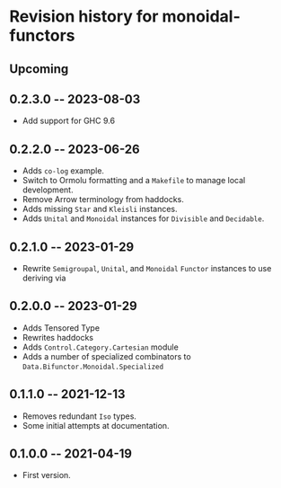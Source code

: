 # Revision history for monoidal-functors

## Upcoming

## 0.2.3.0 -- 2023-08-03
* Add support for GHC 9.6

## 0.2.2.0 -- 2023-06-26

* Adds `co-log` example.
* Switch to Ormolu formatting and a `Makefile` to manage local development.
* Remove Arrow terminology from haddocks.
* Adds missing `Star` and `Kleisli` instances.
* Adds `Unital` and `Monoidal` instances for `Divisible` and `Decidable`.

## 0.2.1.0 -- 2023-01-29

* Rewrite `Semigroupal`, `Unital`, and `Monoidal` `Functor` instances
  to use deriving via

## 0.2.0.0 -- 2023-01-29

* Adds Tensored Type
* Rewrites haddocks
* Adds `Control.Category.Cartesian` module
* Adds a number of specialized combinators to `Data.Bifunctor.Monoidal.Specialized`

## 0.1.1.0 -- 2021-12-13

* Removes redundant `Iso` types.
* Some initial attempts at documentation.

## 0.1.0.0 -- 2021-04-19

* First version.
